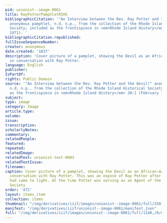 ```yaml
---
pid: unionist--image-0061
title: RayPotterPamphletRIHS
bibliographicCitation: '"An Interview between the Rev. Ray Potter and the Devil!"
  anonymous pamphlet, n.d, n.p., from the collection of the Rhode Island Historical
  Society; included as the frontispiece in <em>Rhode Island History</em> 30:1 (February
  1971). '
bibliographicCitation.republished: 
fullIssueSequenceNumber: 
creator: anonymous
date.created: '1837'
description: 'Cover picture of a pamplet, showing the Devil as an African-man-beast
  in conversation with Ray Potter. '
language: English
publisher: 
IsPartOf: 
rights: Public Domain
source: '"An Interview between the Rev. Ray Potter and the Devil!" anonymous pamphlet,
  n.d, n.p., from the collection of the Rhode Island Historical Society; included
  as the frontispiece in <em>Rhode Island History</em> 30:1 (February 1971). '
subject: 
type: image
category: Image
article.type: 
volume: 
issue: 
transcription: 
scholarlyNotes: 
commentary: 
relatedPeople: 
featured: 
repeated: 
relatedImage: 
relatedText: unionist-text-0003
relatedTextIssue: 
filename: 
caption: Cover picture of a pamplet, showing the Devil as an African-man-beast in
  conversation with Ray Potter. This was an exposé of Ray Potter after an affair he
  had came to light. At the time Potter was serving as an Agent of the American Anti-Slavery
  Society
order: '472'
layout: items_item
collection: items
thumbnail: "/img/derivatives/iiif/images/unionist--image-0061/full/250,/0/default.jpg"
manifest: "/img/derivatives/iiif/unionist--image-0061/manifest.json"
full: "/img/derivatives/iiif/images/unionist--image-0061/full/1140,/0/default.jpg"
---
```

